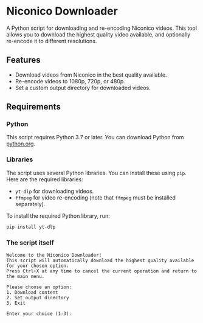 # Niconico Downloader

A Python script for downloading and re-encoding Niconico videos. This tool allows you to download the highest quality video available, and optionally re-encode it to different resolutions.

## Features

- Download videos from Niconico in the best quality available.
- Re-encode videos to 1080p, 720p, or 480p.
- Set a custom output directory for downloaded videos.

## Requirements

### Python

This script requires Python 3.7 or later. You can download Python from [python.org](https://www.python.org/downloads/).

### Libraries

The script uses several Python libraries. You can install these using `pip`. Here are the required libraries:

- `yt-dlp` for downloading videos.
- `ffmpeg` for video re-encoding (note that `ffmpeg` must be installed separately).

To install the required Python library, run:

```bash
pip install yt-dlp
```

### The script itself

```
Welcome to the Niconico Downloader!
This script will automatically download the highest quality available for your chosen option.
Press Ctrl+X at any time to cancel the current operation and return to the main menu.

Please choose an option:
1. Download content
2. Set output directory
3. Exit

Enter your choice (1-3):
```
